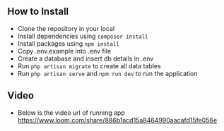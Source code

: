 ## How to Install

-   Clone the repository in your local
-   Install dependencies using `composer install`
-   Install packages using `npm install`
-   Copy .env.example into .env file
-   Create a database and insert db details in .env
-   Run `php artisan migrate` to create all data tables
-   Run `php artisan serve` and `npm run dev` to run the application

## Video

-   Below is the video url of running app
    https://www.loom.com/share/886b1acd15a8464990aacafd15fe056e
